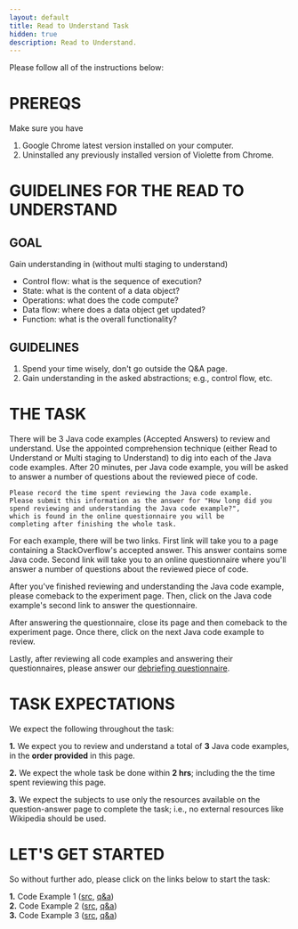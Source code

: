 ```yaml
---
layout: default
title: Read to Understand Task
hidden: true
description: Read to Understand.
---
```


Please follow all of the instructions below:


# PREREQS

Make sure you have

1. Google Chrome latest version installed on your computer.
2. Uninstalled any previously installed version of Violette from Chrome.

# GUIDELINES FOR THE READ TO UNDERSTAND

## GOAL

Gain understanding in (without multi staging to understand)

* Control flow:   what is the sequence of execution?
* State:          what is the content of a data object?
* Operations:     what does the code compute?
* Data flow:      where does a data object get updated?
* Function:       what is the overall functionality?

## GUIDELINES

1. Spend your time wisely, don't go outside the Q&A page.
2. Gain understanding in the asked abstractions; e.g., control flow, etc.

# THE TASK

There will be 3 Java code examples (Accepted Answers) to review and understand. Use the appointed 
comprehension technique (either Read to Understand or Multi staging to Understand) 
to dig into each of the Java code examples. After 20 minutes, per Java code example, 
you will be asked to answer a number of questions about the reviewed piece of code.

    Please record the time spent reviewing the Java code example. 
    Please submit this information as the answer for "How long did you 
    spend reviewing and understanding the Java code example?", 
    which is found in the online questionnaire you will be 
    completing after finishing the whole task.

For each example, there will be two links. First link will take you to a page 
containing a StackOverflow's accepted answer. This answer contains some Java code. 
Second link will take you to an online questionnaire where you'll answer a number 
of questions about the reviewed piece of code.

After you've finished reviewing and understanding the Java code example, please 
comeback to the experiment page. Then, click on the Java code example's second 
link to answer the questionnaire.

After answering the questionnaire, close its page and then comeback to the experiment 
page. Once there, click on the next Java code example to review.

Lastly, after reviewing all code examples and answering their questionnaires, please answer 
our <a href="http://bit.ly/1KPyrlW" target="_blank">debriefing questionnaire</a>.

# TASK EXPECTATIONS

We expect the following throughout the task:

**1.** We expect you to review and understand a total of **3** Java code examples,
in the **order provided** in this page.

**2.** We expect the whole task be done within **2 hrs**; including the 
the time spent reviewing this page.

**3.** We expect the subjects to use only the resources available on the
question-answer page to complete the task; i.e., no external resources like
Wikipedia should be used.


# LET'S GET STARTED

So without further ado, please click on the links below to start the task:

**1.** Code Example 1 (<a href="http://bit.ly/1Mt3TEL" target="_blank">src</a>, <a href="http://bit.ly/1BLdRe4" target="_blank">q&a</a>)     
**2.** Code Example 2 (<a href="http://bit.ly/1Kd9oYF" target="_blank">src</a>, <a href="http://bit.ly/1FV2Drr" target="_blank">q&a</a>)    
**3.** Code Example 3 (<a href="http://bit.ly/1Kd9xeJ" target="_blank">src</a>, <a href="http://bit.ly/1KNTkhw" target="_blank">q&a</a>)  
